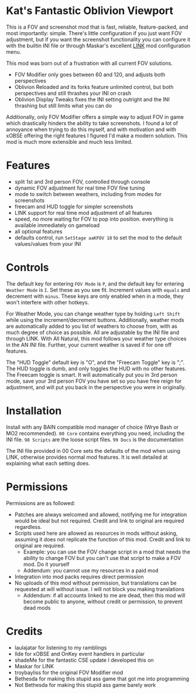 # Kat's Fantastic Oblivion Viewport
This is a FOV and screenshot mod that is fast, reliable, feature-packed, and most importantly: simple.
There's little configuration if you just want FOV adjustment, but if you want the screenshot functionality you can configure it with the builtin INI file or through Maskar's excellent [LINK](https://www.nexusmods.com/oblivion/mods/50144) mod configuration menu.

This mod was born out of a frustration with all current FOV solutions.
* FOV Modifier only goes between 60 and 120, and adjusts both perspectives
* Oblivion Reloaded and its forks feature unlimited control, but both perspectives and still thrashes your INI on crash
* Oblivion Display Tweaks fixes the INI setting outright and the INI thrashing but still limits what you can do

Additionally, only FOV Modifier offers a simple way to adjust FOV in game which drastically hinders the ability to take screenshots.
I found a lot of annoyance when trying to do this myself, and with motivation and with xOBSE offering the right features I figured I'd make
a modern solution. This mod is much more extensible and much less limited.

# Features
* split 1st and 3rd person FOV, controlled through console
* dynamic FOV adjustment for real time FOV fine tuning
* mode to switch between weathers, including from modes for screenshots
* freecam and HUD toggle for simpler screenshots
* LINK support for real time mod adjustment of all features
* speed, no more waiting for FOV to pop into position. everything is available immediately on gameload
* all optional features
* defaults control, run `SetStage aaKFOV 10` to set the mod to the default values/values from your INI

# Controls
The default key for entering `FOV Mode` is `P`, and the default key for entering `Weather Mode` is `I`. Set these as you see fit.
Increment values with `equals` and decrement with `minus`. These keys are only enabled when in a mode, they won't interfere with other hotkeys.

For Weather Mode, you can change weather type by holding `Left Shift` while using the increment/decrement buttons.
Additionally, weather mods are automatically added to you list of weathers to choose from, with as much degree of choice as possible.
All are adjustable by the INI file and through LINK. With All Natural, this mod follows your weather type choices in the AN INI file.
Further, your current weather is saved if for one off features.

The "HUD Toggle" default key is "O", and the "Freecam Toggle" key is ";". The HUD toggle is dumb, and only toggles the HUD with no other features.
The Freecam toggle is smart. It will automatically put you in 3rd person mode, save your 3rd person FOV you have set so you have free reign for adjustment,
and will put you back in the perspective you were in originally.

# Installation
Install with any BAIN compatible mod manager of choice (Wrye Bash or MO2 recommended).
`00 Core` contains everything you need, including the INI file.
`98 Scripts` are the loose script files.
`99 Docs` is the documentation

The INI file provided in 00 Core sets the defaults of the mod when using LINK, otherwise provides normal mod features.
It is well detailed at explaining what each setting does.

# Permissions
Permissions are as followed:
- Patches are always welcomed and allowed, notifying me for integration would be ideal but not required. Credit and link to original are required regardless.
- Scripts used here are allowed as resources in mods without asking, assuming it does not replicate the function of this mod. Credit and link to original are required.
  * Example: you can use the FOV change script in a mod that needs the ability to change FOV but you can't use that script to make a FOV mod. Do it yourself
  * Addendum: you cannot use my resources in a paid mod
- Integration into mod packs requires direct permission
- No uploads of this mod without permission, but translations can be requested at will without issue. I will not block you making translations
  * Addendum: if all accounts linked to me are dead, then this mod will become public to anyone, without credit or permission, to prevent dead mods

# Credits
- laulajatar for listening to my ramblings
- llde for xOBSE and OnKey event handlers in particular
- shadeMe for the fantastic CSE update I developed this on
- Maskar for LINK
- troybayliss for the original FOV Modifier mod
- Bethesda for making this stupid ass game that got me into programming
- Not Bethesda for making this stupid ass game barely work
